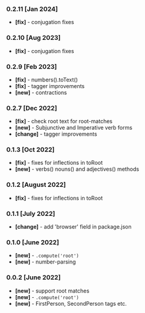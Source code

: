 ### 0.2.11 [Jan 2024]

- **[fix]** - conjugation fixes

### 0.2.10 [Aug 2023]

- **[fix]** - conjugation fixes

### 0.2.9 [Feb 2023]

- **[fix]** - numbers().toText()
- **[fix]** - tagger improvements
- **[new]** - contractions

### 0.2.7 [Dec 2022]

- **[fix]** - check root text for root-matches
- **[new]** - Subjunctive and Imperative verb forms
- **[change]** - tagger improvements

### 0.1.3 [Oct 2022]

- **[fix]** - fixes for inflections in toRoot
- **[new]** - verbs() nouns() and adjectives() methods

### 0.1.2 [August 2022]

- **[fix]** - fixes for inflections in toRoot

### 0.1.1 [July 2022]

- **[change]** - add 'browser' field in package.json

### 0.1.0 [June 2022]

- **[new]** - `.compute('root')`
- **[new]** - number-parsing

### 0.0.2 [June 2022]

- **[new]** - support root matches
- **[new]** - `.compute('root')`
- **[new]** - FirstPerson, SecondPerson tags etc.
